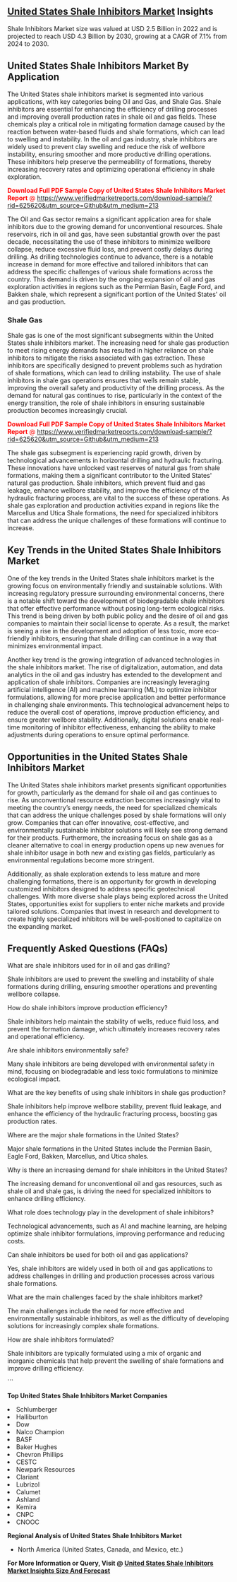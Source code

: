 <h2><a href="https://www.verifiedmarketreports.com/download-sample/?rid=625620&amp;utm_source=Github&amp;utm_medium=213" target="_blank">United States Shale Inhibitors Market</a> Insights</h2><p>Shale Inhibitors Market size was valued at USD 2.5 Billion in 2022 and is projected to reach USD 4.3 Billion by 2030, growing at a CAGR of 7.1% from 2024 to 2030.</p><p><h2>United States Shale Inhibitors Market By Application</h2><p>The United States shale inhibitors market is segmented into various applications, with key categories being Oil and Gas, and Shale Gas. Shale inhibitors are essential for enhancing the efficiency of drilling processes and improving overall production rates in shale oil and gas fields. These chemicals play a critical role in mitigating formation damage caused by the reaction between water-based fluids and shale formations, which can lead to swelling and instability. In the oil and gas industry, shale inhibitors are widely used to prevent clay swelling and reduce the risk of wellbore instability, ensuring smoother and more productive drilling operations. These inhibitors help preserve the permeability of formations, thereby increasing recovery rates and optimizing operational efficiency in shale exploration. <p><span class=""><span style="color: #ff0000;"><strong>Download Full PDF Sample Copy of United States Shale Inhibitors Market Report</strong> @ </span><a href="https://www.verifiedmarketreports.com/download-sample/?rid=625620&amp;utm_source=Github&amp;utm_medium=213" target="_blank">https://www.verifiedmarketreports.com/download-sample/?rid=625620&amp;utm_source=Github&amp;utm_medium=213</a></span></p>The Oil and Gas sector remains a significant application area for shale inhibitors due to the growing demand for unconventional resources. Shale reservoirs, rich in oil and gas, have seen substantial growth over the past decade, necessitating the use of these inhibitors to minimize wellbore collapse, reduce excessive fluid loss, and prevent costly delays during drilling. As drilling technologies continue to advance, there is a notable increase in demand for more effective and tailored inhibitors that can address the specific challenges of various shale formations across the country. This demand is driven by the ongoing expansion of oil and gas exploration activities in regions such as the Permian Basin, Eagle Ford, and Bakken shale, which represent a significant portion of the United States' oil and gas production.<h3>Shale Gas</h3><p>Shale gas is one of the most significant subsegments within the United States shale inhibitors market. The increasing need for shale gas production to meet rising energy demands has resulted in higher reliance on shale inhibitors to mitigate the risks associated with gas extraction. These inhibitors are specifically designed to prevent problems such as hydration of shale formations, which can lead to drilling instability. The use of shale inhibitors in shale gas operations ensures that wells remain stable, improving the overall safety and productivity of the drilling process. As the demand for natural gas continues to rise, particularly in the context of the energy transition, the role of shale inhibitors in ensuring sustainable production becomes increasingly crucial.<p><span class=""><span style="color: #ff0000;"><strong>Download Full PDF Sample Copy of United States Shale Inhibitors Market Report</strong> @ </span><a href="https://www.verifiedmarketreports.com/download-sample/?rid=625620&amp;utm_source=Github&amp;utm_medium=213" target="_blank">https://www.verifiedmarketreports.com/download-sample/?rid=625620&amp;utm_source=Github&amp;utm_medium=213</a></span></p>The shale gas subsegment is experiencing rapid growth, driven by technological advancements in horizontal drilling and hydraulic fracturing. These innovations have unlocked vast reserves of natural gas from shale formations, making them a significant contributor to the United States' natural gas production. Shale inhibitors, which prevent fluid and gas leakage, enhance wellbore stability, and improve the efficiency of the hydraulic fracturing process, are vital to the success of these operations. As shale gas exploration and production activities expand in regions like the Marcellus and Utica Shale formations, the need for specialized inhibitors that can address the unique challenges of these formations will continue to increase.<h2>Key Trends in the United States Shale Inhibitors Market</h2><p>One of the key trends in the United States shale inhibitors market is the growing focus on environmentally friendly and sustainable solutions. With increasing regulatory pressure surrounding environmental concerns, there is a notable shift toward the development of biodegradable shale inhibitors that offer effective performance without posing long-term ecological risks. This trend is being driven by both public policy and the desire of oil and gas companies to maintain their social license to operate. As a result, the market is seeing a rise in the development and adoption of less toxic, more eco-friendly inhibitors, ensuring that shale drilling can continue in a way that minimizes environmental impact.<p>Another key trend is the growing integration of advanced technologies in the shale inhibitors market. The rise of digitalization, automation, and data analytics in the oil and gas industry has extended to the development and application of shale inhibitors. Companies are increasingly leveraging artificial intelligence (AI) and machine learning (ML) to optimize inhibitor formulations, allowing for more precise application and better performance in challenging shale environments. This technological advancement helps to reduce the overall cost of operations, improve production efficiency, and ensure greater wellbore stability. Additionally, digital solutions enable real-time monitoring of inhibitor effectiveness, enhancing the ability to make adjustments during operations to ensure optimal performance.<h2>Opportunities in the United States Shale Inhibitors Market</h2><p>The United States shale inhibitors market presents significant opportunities for growth, particularly as the demand for shale oil and gas continues to rise. As unconventional resource extraction becomes increasingly vital to meeting the country’s energy needs, the need for specialized chemicals that can address the unique challenges posed by shale formations will only grow. Companies that can offer innovative, cost-effective, and environmentally sustainable inhibitor solutions will likely see strong demand for their products. Furthermore, the increasing focus on shale gas as a cleaner alternative to coal in energy production opens up new avenues for shale inhibitor usage in both new and existing gas fields, particularly as environmental regulations become more stringent.<p>Additionally, as shale exploration extends to less mature and more challenging formations, there is an opportunity for growth in developing customized inhibitors designed to address specific geotechnical challenges. With more diverse shale plays being explored across the United States, opportunities exist for suppliers to enter niche markets and provide tailored solutions. Companies that invest in research and development to create highly specialized inhibitors will be well-positioned to capitalize on the expanding market.<h2>Frequently Asked Questions (FAQs)</h2><p>What are shale inhibitors used for in oil and gas drilling?</p><p>Shale inhibitors are used to prevent the swelling and instability of shale formations during drilling, ensuring smoother operations and preventing wellbore collapse.</p><p>How do shale inhibitors improve production efficiency?</p><p>Shale inhibitors help maintain the stability of wells, reduce fluid loss, and prevent the formation damage, which ultimately increases recovery rates and operational efficiency.</p><p>Are shale inhibitors environmentally safe?</p><p>Many shale inhibitors are being developed with environmental safety in mind, focusing on biodegradable and less toxic formulations to minimize ecological impact.</p><p>What are the key benefits of using shale inhibitors in shale gas production?</p><p>Shale inhibitors help improve wellbore stability, prevent fluid leakage, and enhance the efficiency of the hydraulic fracturing process, boosting gas production rates.</p><p>Where are the major shale formations in the United States?</p><p>Major shale formations in the United States include the Permian Basin, Eagle Ford, Bakken, Marcellus, and Utica shales.</p><p>Why is there an increasing demand for shale inhibitors in the United States?</p><p>The increasing demand for unconventional oil and gas resources, such as shale oil and shale gas, is driving the need for specialized inhibitors to enhance drilling efficiency.</p><p>What role does technology play in the development of shale inhibitors?</p><p>Technological advancements, such as AI and machine learning, are helping optimize shale inhibitor formulations, improving performance and reducing costs.</p><p>Can shale inhibitors be used for both oil and gas applications?</p><p>Yes, shale inhibitors are widely used in both oil and gas applications to address challenges in drilling and production processes across various shale formations.</p><p>What are the main challenges faced by the shale inhibitors market?</p><p>The main challenges include the need for more effective and environmentally sustainable inhibitors, as well as the difficulty of developing solutions for increasingly complex shale formations.</p><p>How are shale inhibitors formulated?</p><p>Shale inhibitors are typically formulated using a mix of organic and inorganic chemicals that help prevent the swelling of shale formations and improve drilling efficiency.</p>```</p><p><strong>Top United States Shale Inhibitors Market Companies</strong></p><div data-test-id=""><p><li>Schlumberger</li><li> Halliburton</li><li> Dow</li><li> Nalco Champion</li><li> BASF</li><li> Baker Hughes</li><li> Chevron Phillips</li><li> CESTC</li><li> Newpark Resources</li><li> Clariant</li><li> Lubrizol</li><li> Calumet</li><li> Ashland</li><li> Kemira</li><li> CNPC</li><li> CNOOC</li></p><div><strong>Regional Analysis of&nbsp;United States Shale Inhibitors Market</strong></div><ul><li dir="ltr"><p dir="ltr">North America&nbsp;(United States, Canada, and Mexico, etc.)</p></li></ul><p><strong>For More Information or Query, Visit @&nbsp;</strong><strong><a href="https://www.verifiedmarketreports.com/product/shale-inhibitors-market/?utm_source=Github&amp;utm_medium=213" target="_blank">United States Shale Inhibitors Market Insights Size And Forecast</a></strong></p></div>
